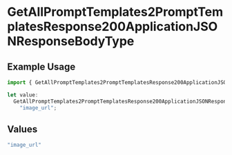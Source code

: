# GetAllPromptTemplates2PromptTemplatesResponse200ApplicationJSONResponseBodyType

## Example Usage

```typescript
import { GetAllPromptTemplates2PromptTemplatesResponse200ApplicationJSONResponseBodyType } from "orq-poc-typescript-multi-env-version/models/operations";

let value:
  GetAllPromptTemplates2PromptTemplatesResponse200ApplicationJSONResponseBodyType =
    "image_url";
```

## Values

```typescript
"image_url"
```